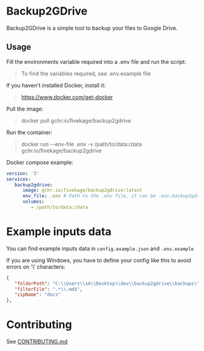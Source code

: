 # Backup2GDrive

Backup2GDrive is a simple tool to backup your files to Google Drive.

## Usage

Fill the environments variable required into a .env file and run the script:
> To find the variables required, see .env.example file

If you haven't installed Docker, install it:
> https://www.docker.com/get-docker

Pull the image:
> docker pull gchr.io/fivekage/backup2gdrive

Run the container:
> docker run --env-file .env -v /path/to/data:/data gchr.io/fivekage/backup2gdrive

Docker compose example:
```yaml
version: '3'
services:
   backup2gdrive:
      image: gchr.io/fivekage/backup2gdrive:latest
      env_file: .env # Path to the .env file, it can be .env.backup2gdrive if you want to use a different name
      volumes:
         - /path/to/data:/data
```

# Example inputs data

You can find example inputs data in `config.example.json` and `.env.example`

If you are using Windows, you have to define your config like this to avoid errors on '\\' characters: 

```json
{
   "folderPath": "C:\\Users\\sm\\Desktop\\dev\\backup2gdrive\\backups\\",
   "filterFile": ".*\\.md$",
   "zipName": "docs"
},
```

# Contributing

See [CONTRIBUTING.md](CONTRIBUTING.md)